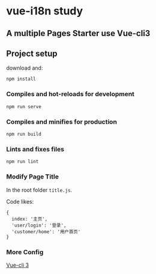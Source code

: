 # vue-i18n study

## A multiple Pages Starter use Vue-cli3

## Project setup

download and:

```
npm install
```
### Compiles and hot-reloads for development
```
npm run serve
```


### Compiles and minifies for production
```
npm run build
```

### Lints and fixes files
```
npm run lint
```

### Modify Page Title

In the root folder `title.js`.

Code likes:

```
{
  index: '主页',
  'user/login': '登录',
  'customer/home': '用户首页'
}
```

### More Config

[Vue-cli 3](https://cli.vuejs.org/)